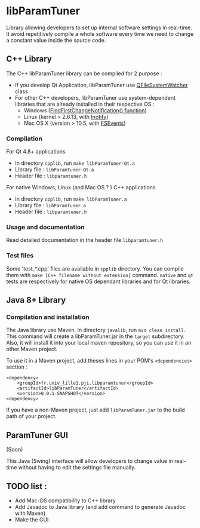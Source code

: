 # libParamTuner

Library allowing developers to set up internal software settings
in real-time. It avoid repetitively compile a whole software every time
we need to change a constant value inside the source code.


## C++ Library

The C++ libParamTuner library can be compiled for 2 purpose :

* If you develop Qt Application, libParamTuner use [QFileSystemWatcher](http://doc.qt.io/qt-4.8/qfilesystemwatcher.html) class
* For other C++ developers, libParamTuner use system-dependent libraries that are
  already installed in their respective OS :
    * Windows ([FindFirstChangeNotification() function](https://msdn.microsoft.com/en-us/library/aa364417%28VS.85%29.aspx))
    * Linux (kernel > 2.6.13, with [Inotify](https://en.wikipedia.org/wiki/Inotify))
	* Mac OS X (version > 10.5, with [FSEvents](https://developer.apple.com/library/content/documentation/Darwin/Conceptual/FSEvents_ProgGuide/Introduction/Introduction.html))

### Compilation

For Qt 4.8+ applications

* In directory `cpplib`, run `make libParamTuner-Qt.a`
* Library file : `libParamTuner-Qt.a`
* Header file : `libparamtuner.h`

For native Windows, Linux (and Mac OS ? ) C++ applications

* In directory `cpplib`, run `make libParamTuner.a`
* Library file : `libParamTuner.a`
* Header file : `libparamtuner.h`

### Usage and documentation

Read detailed documentation in the header file `libparamtuner.h`

### Test files

Some 'test_*.cpp' files are available in `cpplib` directory.
You can compile them with `make [C++ filename without extension]` command.
`native` and `qt` tests are respectively for native OS dependant libraries and for
Qt libraries.


## Java 8+ Library

### Compilation and installation

The Java library use Maven. In directory `javalib`, run `mvn clean install`.
This command will create a libParamTuner.jar in the `target` subdirectory.
Also, it will install it into your local maven repository, so you can use
it in an other Maven project.

To use it in a Maven project, add theses lines in your POM's
`<dependencies>` section :

    <dependency>
        <groupId>fr.univ_lille1.pji.libparamtuner</groupId>
        <artifactId>libParamTuner</artifactId>
        <version>0.0.1-SNAPSHOT</version>
    <dependency>

If you have a non-Maven project, just add `libParamTuner.jar` to the
build path of your project.


## ParamTuner GUI

(Soon)

This Java (Swing) interface will allow developers to change value in
real-time without having to edit the settings file manually.

## TODO list :

* Add Mac-OS compatibility to C++ library
* Add Javadoc to Java library (and add command to generate Javadoc with Maven)
* Make the GUI